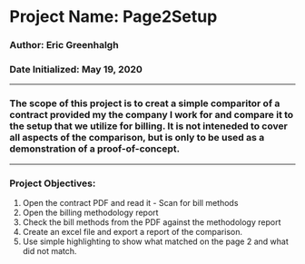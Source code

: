 # Project Name: Page2Setup
### Author: Eric Greenhalgh
### Date Initialized: May 19, 2020
---
### The scope of this project is to creat a simple comparitor of a contract provided my the company I work for and compare it to the setup that we utilize for billing. It is not inteneded to cover all aspects of the comparison, but is only to be used as a demonstration of a proof-of-concept.
---
### Project Objectives:
1) Open the contract PDF and read it - Scan for bill methods
2) Open the billing methodology report
3) Check the bill methods from the PDF against the methodology report
4) Create an excel file and export a report of the comparison.
5) Use simple highlighting to show what matched on the page 2 and what did not match.